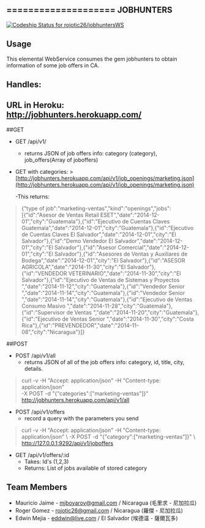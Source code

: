 ====================
JOBHUNTERS
---------------------
[ ![Codeship Status for rojotic26/jobhuntersWS](https://codeship.io/projects/398aace0-487e-0132-a261-22cfb918076e/status)](https://codeship.io/projects/45892)

## Usage

This elemental WebService consumes the gem jobhunters to obtain information of some job offers in CA.

## Handles:

## URL in Heroku: http://jobhunters.herokuapp.com/

##GET

- GET /api/v1/
	- returns JSON of job offers info: category (category), job_offers(Array of joboffers)

- GET with categories:
			>[http://jobhunters.herokuapp.com/api/v1/job_openings/marketing.json](http://jobhunters.herokuapp.com/api/v1/job_openings/marketing.json)

	-This returns:
>{"type of job":"marketing-ventas","kind":"openings","jobs":[{"id":"Asesor de Ventas Retail ESET","date":"2014-12-01","city":"Guatemala"},{"id":"Ejecutivo de Cuentas Claves Guatemala","date":"2014-12-01","city":"Guatemala"},{"id":"Ejecutivo de Cuentas Claves El Salvador","date":"2014-12-01","city":"El Salvador"},{"id":"Demo Vendedor El Salvador","date":"2014-12-01","city":"El Salvador"},{"id":"Asesor Comercial","date":"2014-12-01","city":"El Salvador"},{"id":"Asesores de Ventas y Auxiliares de Bodega","date":"2014-12-01","city":"El Salvador"},{"id":"ASESOR AGRICOLA","date":"2014-11-30","city":"El Salvador"},{"id":"VENDEDOR VETERINARIO","date":"2014-11-30","city":"El Salvador"},{"id":"Ejecutivo de Ventas de Sistemas y Proyectos ","date":"2014-11-12","city":"Guatemala"},{"id":"Vendedor Senior ","date":"2014-11-14","city":"Guatemala"},{"id":"Vendedor Senior ","date":"2014-11-14","city":"Guatemala"},{"id":"Ejecutivo de Ventas Consumo Masivo ","date":"2014-11-28","city":"Guatemala"},{"id":"Supervisor de Ventas ","date":"2014-11-20","city":"Guatemala"},{"id":"Ejecutivo de Ventas Senior ","date":"2014-11-30","city":"Costa Rica"},{"id":"PREVENDEDOR","date":"2014-11-08","city":"Nicaragua"}]}

##POST

- POST /api/v1/all
	- returns JSON of all of the job offers info: category, id, title, city, details.
>	curl -v -H "Accept: application/json" -H "Content-type: application/json" \
>	-X POST -d "{\"categories\":[\"marketing-ventas\"]}" \
>	http://jobhunters.herokuapp.com/api/v1/all

- POST /api/v1/offers
	- record a query with the parameters you send
> curl -v -H "Accept: application/json" -H "Content-type: application/json" \      -X POST -d "{\"category\":[\"marketing-ventas\"]}" \      http://127.0.0.1:9292/api/v1/joboffers

- GET /api/v1/offers/:id
	- Takes: Id's (1,2,3)
	- Returns: List of jobs available of stored category

## Team Members

- Mauricio Jaime - mjboyarov@gmail.com / Nicaragua (毛里求 - 尼加拉瓜)
- Roger Gomez - rojotic26@gmail.com / Nicaragua (羅傑 - 尼加拉瓜)
- Edwin Mejia - eddwin@live.com / El Salvador (埃德温 - 薩爾瓦多)
